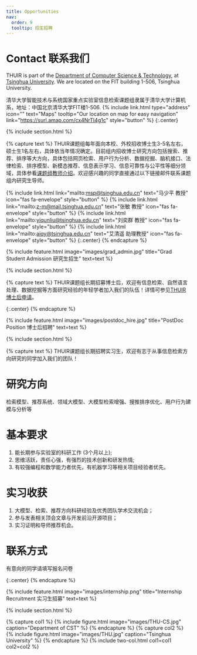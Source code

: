 ```yaml
---
title: Opportunities
nav:
  order: 9
  tooltip: 招生招聘
---
```


# <i class="fas fa-envelope"></i>Contact 联系我们

THUIR is part of the [Department of Computer Science & Technology](https://www.cs.tsinghua.edu.cn/csen/), at [Tsinghua University](https://www.tsinghua.edu.cn/en/).
We are located on the FIT building 1-506, Tsinghua University.

清华大学智能技术与系统国家重点实验室信息检索课题组隶属于清华大学计算机系，地址：中国北京清华大学FIT楼1-506.
{%
  include link.html
  type="address"
  icon=""
  text="Maps"
  tooltip="Our location on map for easy navigation"
  link="https://surl.amap.com/cx4NrTI4g1c"
  style="button"
%}
{:.center}

{% include section.html %}

{% capture text %}
THUIR课题组每年面向本校、外校招收博士生3-5名左右，硕士生1名左右，具体依当年情况确定。目前组内招收博士研究方向包括搜索、推荐、排序等大方向，具体包括网页检索、用户行为分析、数据挖掘、脑机接口、法律检索、排序模型、新模态推荐、信息表示学习、信息可靠性与公平性等细分领域，具体参看[课题组教师介绍](../people/)。欢迎感兴趣的同学直接通过以下链接邮件联系课题组内研究生导师。

{%
  include link.html
  link="mailto:msp@tsinghua.edu.cn"
  text="马少平 教授"
  icon="fas fa-envelope"
  style="button"
%}
{%
  include link.html
  link="mailto:z-m@mail.tsinghua.edu.cn"
  text="张敏 教授"
  icon="fas fa-envelope"
  style="button"
%}
{%
  include link.html
  link="mailto:yiqunliu@tsinghua.edu.cn"
  text="刘奕群 教授"
  icon="fas fa-envelope"
  style="button"
%}
{%
  include link.html
  link="mailto:aiqy@tsinghua.edu.cn"
  text="艾清遥 助理教授"
  icon="fas fa-envelope"
  style="button"
%}
{:.center}
{% endcapture %}

{%
  include feature.html
  image="images/grad_admin.jpg"
  title="Grad Student Admission 研究生招生"
  text=text
%}

{% include section.html %}

{% capture text %}
THUIR课题组长期招募博士后，欢迎有信息检索、自然语言处理、数据挖掘等方面研究经验的年轻学者加入我们的队伍！详情可参见[THUIR博士后申请](https://mp.weixin.qq.com/s/6_NKkVI9NFWUi6PZJJWX5A)。

{:.center}
{% endcapture %}

{%
  include feature.html
  image="images/postdoc_hire.jpg"
  title="PostDoc Position 博士后招聘"
  text=text
%}

{% include section.html %}

{% capture text %} 
THUIR课题组长期招聘实习生，欢迎有志于从事信息检索方向研究的同学加入我们的团队！

**研究方向**
====================
检索模型、推荐系统、领域大模型、大模型检索增强、搜推排序优化、用户行为建模与分析等

**基本要求**
====================
1. 能长期参与实验室的科研工作 (3个月以上);
2. 思维活跃，责任心强，有强烈的技术创新和研发热情;
3. 有较强编程和数学能力者优先，有机器学习等相关项目经验者优先。

**实习收获**
====================
1. 大模型、检索、推荐方向科研经验及优秀团队学术交流机会；
2. 参与发表相关顶会文章与开发前沿开源项目；
3. 实习证明和导师推荐机会。
   
  
**联系方式**
====================
有意向的同学请填写报名问卷

{:.center} 
{% endcapture %}

{% include feature.html image="images/internship.png" title="Internship Recruitment 实习生招募" text=text %}

{% include section.html %}

{% capture col1 %}
{%
  include figure.html
  image="images/THU-CS.jpg"
  caption="Department of CST"
%}
{% endcapture %}
{% capture col2 %}
{%
  include figure.html
  image="images/THU.jpg"
  caption="Tsinghua University"
%}
{% endcapture %}
{% include two-col.html col1=col1 col2=col2 %}
